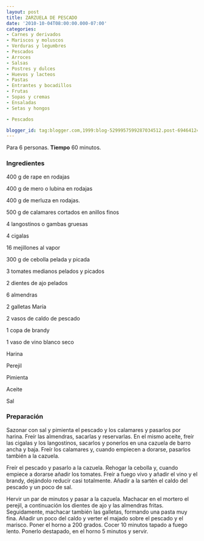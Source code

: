 ```yaml
---
layout: post
title: ZARZUELA DE PESCADO
date: '2010-10-04T08:00:00.000-07:00'
categories:
- Carnes y derivados
- Mariscos y moluscos
- Verduras y legumbres
- Pescados
- Arroces
- Salsas
- Postres y dulces
- Huevos y lacteos
- Pastas
- Entrantes y bocadillos
- Frutas
- Sopas y cremas
- Ensaladas
- Setas y hongos

- Pescados

blogger_id: tag:blogger.com,1999:blog-5299957599287034512.post-6946412417519959987
---
```


Para 6 personas.
<b>Tiempo</b> 60 minutos.

<h3>Ingredientes</h3>

400 g de rape en rodajas

400 g de mero o lubina en rodajas

400 g de merluza en rodajas.

500 g de calamares cortados en anillos finos

4 langostinos o gambas gruesas

4 cigalas

16 mejillones al vapor

300 g de cebolla pelada y picada

3 tomates medianos pelados y picados

2 dientes de ajo pelados

6 almendras

2 galletas María

2 vasos de caldo de pescado

1 copa de brandy

1 vaso de vino blanco seco

Harina

Perejil

Pimienta

Aceite

Sal

<h3>Preparación</h3>

Sazonar con sal y pimienta el pescado y los calamares y pasarlos por harina. Freír las almendras, sacarlas y reservarlas. En el mismo aceite, freír las cigalas y los langostinos, sacarlos y ponerlos en una cazuela de barro ancha y baja. Freír los calamares y, cuando empiecen a dorarse, pasarlos también a la cazuela.

Freír el pescado y pasarlo a la cazuela. Rehogar la cebolla y, cuando empiece a dorarse añadir los tomates. Freír a fuego vivo y añadir el vino y el brandy, dejándolo reducir casi totalmente. Añadir a la sartén el caldo del pescado y un poco de sal.

Hervir un par de minutos y pasar a la cazuela. Machacar en el mortero el perejil, a continuación los dientes de ajo y las almendras fritas. Seguidamente, machacar también las galletas, formando una pasta muy fina. Añadir un poco del caldo y verter el majado sobre el pescado y el marisco. Poner el horno a 200 grados. Cocer 10 minutos tapado a fuego lento. Ponerlo destapado, en el horno 5 minutos y servir.


